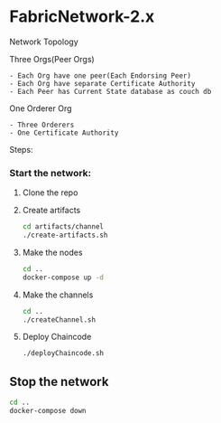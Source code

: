 # FabricNetwork-2.x

Network Topology

Three Orgs(Peer Orgs)

    - Each Org have one peer(Each Endorsing Peer)
    - Each Org have separate Certificate Authority
    - Each Peer has Current State database as couch db

One Orderer Org

    - Three Orderers
    - One Certificate Authority

Steps:

### Start the network:

1. Clone the repo
2. Create artifacts
   ```sh
   cd artifacts/channel
   ./create-artifacts.sh
   ```
3. Make the nodes
   ```sh
   cd ..
   docker-compose up -d
   ```
4. Make the channels
   ```sh
   cd ..
   ./createChannel.sh
   ```

5. Deploy Chaincode
   ```sh
   ./deployChaincode.sh
   ```

## Stop the network

   ```sh
   cd ..
   docker-compose down
   ```
